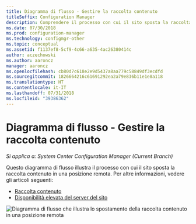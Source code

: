 ```yaml
---
title: Diagramma di flusso - Gestire la raccolta contenuto
titleSuffix: Configuration Manager
description: Comprendere il processo con cui il sito sposta la raccolta contenuto in una posizione remota.
ms.date: 07/30/2018
ms.prod: configuration-manager
ms.technology: configmgr-other
ms.topic: conceptual
ms.assetid: f1137ef8-5cf9-4c66-a635-4ac26380414c
author: aczechowski
ms.author: aaroncz
manager: aaroncz
ms.openlocfilehash: cb80d7c618e2e9d5437a8aa779c58849df3ecdfd
ms.sourcegitcommit: 1826664216c61691292ea2a79e836b11e1e8a118
ms.translationtype: HT
ms.contentlocale: it-IT
ms.lasthandoff: 07/31/2018
ms.locfileid: "39386362"
---
```

# <a name="flowchart---manage-content-library"></a>Diagramma di flusso - Gestire la raccolta contenuto

*Si applica a: System Center Configuration Manager (Current Branch)*

Questo diagramma di flusso illustra il processo con cui il sito sposta la raccolta contenuto in una posizione remota. Per altre informazioni, vedere gli articoli seguenti:  
- [Raccolta contenuto](/sccm/core/plan-design/hierarchy/the-content-library)  
- [Disponibilità elevata del server del sito](/sccm/core/servers/deploy/configure/site-server-high-availability)

![Diagramma di flusso che illustra lo spostamento della raccolta contenuto in una posizione remota](media/manage-content-library-flowchart.png)
